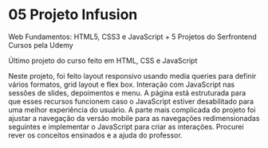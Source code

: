 # 05 Projeto Infusion

Web Fundamentos: HTML5, CSS3 e JavaScript + 5 Projetos do Serfrontend Cursos pela Udemy

Último projeto do curso feito em HTML, CSS e JavaScript

Neste projeto, foi feito layout responsivo usando media queries para definir vários formatos, grid layout e flex box. Interação com JavaScript nas sessões de slides, depoimentos e menu. A página está estruturada para que esses recursos funcionem caso o JavaScript estiver desabilitado para uma melhor experiência do usuário. A parte mais complicada do projeto foi ajustar a navegação da versão mobile para as navegações redimensionadas seguintes e implementar o JavaScript para criar as interações. Procurei rever os conceitos ensinados e a ajuda do professor. 







